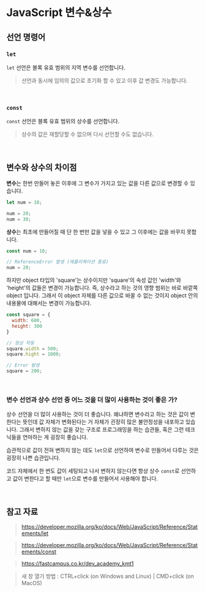 # JavaScript 변수&상수

## 선언 명령어

### `let`

`let` 선언은 블록 유효 범위의 지역 변수를 선언합니다.

> 선언과 동시에 임의의 값으로 초기화 할 수 있고 이후 값 변경도 가능합니다.

<br />

### `const`

`const` 선언은 블록 유효 범위의 상수를 선언합니다.

> 상수의 값은 재할당할 수 없으며 다시 선언할 수도 없습니다.

<br />

## 변수와 상수의 차이점

**변수**는 한번 만들어 놓은 이후에 그 변수가 가지고 있는 값을 다른 값으로 변경할 수 있습니다.

```JAVASCRIPT
let num = 10;

num = 20;
num = 30;
```

**상수**는 최초에 만들어질 때 단 한 번만 값을 넣을 수 있고 그 이후에는 값을 바꾸지 못합니다.

```JAVASCRIPT
const num = 10;

// ReferenceError 발생 (애플리케이션 종료)
num = 20;
```

하지만 object 타입의 'square'는 상수이지만 'square'의 속성 값인 'width'와 'height'의 값들은 변경이 가능합니다. 즉, 상수라고 하는 것의 영향 범위는 바로 바깥쪽 object 입니다. 그래서 이 object 자체를 다른 값으로 바꿀 수 없는 것이지 object 안의 내용물에 대해서는 변경이 가능합니다.

```JAVASCRIPT
const square = {
  width: 600,
  height: 300
}

// 정상 작동
square.width = 500;
square.hight = 1000;

// Error 발생
square = 200;
```

<br />

### 변수 선언과 상수 선언 중 어느 것을 더 많이 사용하는 것이 좋은 가?

상수 선언을 더 많이 사용하는 것이 더 좋습니다. 왜냐하면 변수라고 하는 것은 값이 변한다는 뜻인데 값 자체가 변화된다는 거 자체가 괸장히 많은 불안정성을 내포하고 있습니다. 그래서 변하지 않는 값을 갖는 구조로 프로그래밍을 하는 습관들, 혹은 그런 테크닉들을 연마하는 게 굉장히 좋습니다.

습관적으로 값이 전혀 변하지 않는 데도 `let`으로 선언하여 변수로 만들어서 다루는 것은 굉장히 나쁜 습관입니다.

코드 자체에서 한 번도 값이 세팅되고 나서 변하지 않는다면 항상 상수 `const`로 선언하고 값이 변한다고 할 때만 `let`으로 변수를 만들어서 사용해야 합니다.

<br />

## 참고 자료

> https://developer.mozilla.org/ko/docs/Web/JavaScript/Reference/Statements/let

> https://developer.mozilla.org/ko/docs/Web/JavaScript/Reference/Statements/const

> https://fastcampus.co.kr/dev_academy_kmt1

> 새 창 열기 방법 : CTRL+click (on Windows and Linux) | CMD+click (on MacOS)
